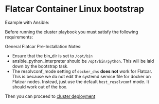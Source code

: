 Flatcar Container Linux bootstrap
===============

Example with Ansible:

Before running the cluster playbook you must satisfy the following requirements:

General Flatcar Pre-Installation Notes:

- Ensure that the bin_dir is set to `/opt/bin`
- ansible_python_interpreter should be `/opt/bin/python`. This will be laid down by the bootstrap task.
- The resolvconf_mode setting of `docker_dns` **does not** work for Flatcar. This is because we do not edit the systemd service file for docker on Flatcar nodes. Instead, just use the default `host_resolvconf` mode. It should work out of the box.

Then you can proceed to [cluster deployment](#run-deployment)
